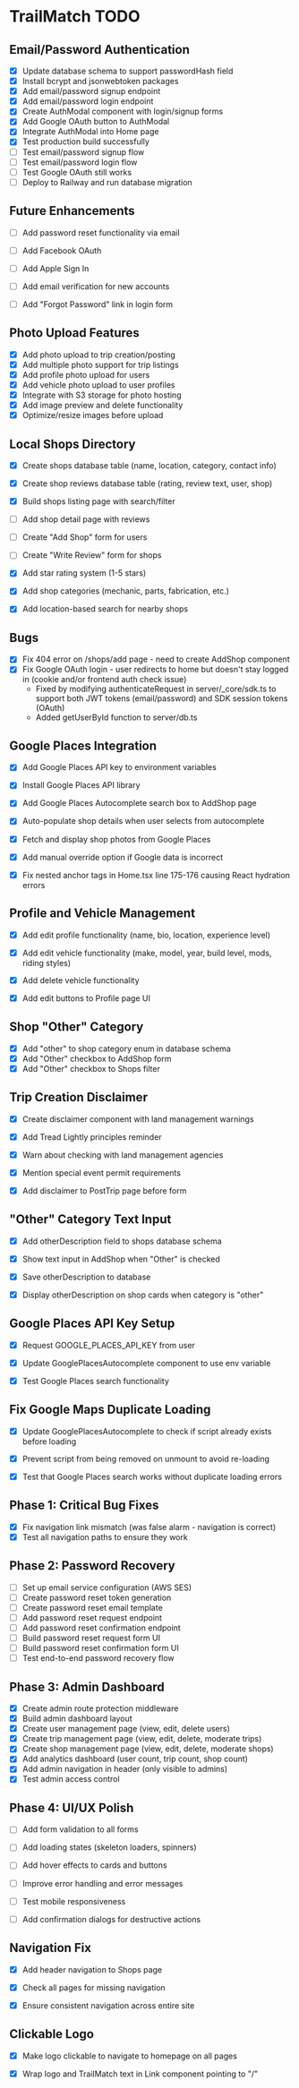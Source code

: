 # TrailMatch TODO

## Email/Password Authentication
- [x] Update database schema to support passwordHash field
- [x] Install bcrypt and jsonwebtoken packages
- [x] Add email/password signup endpoint
- [x] Add email/password login endpoint  
- [x] Create AuthModal component with login/signup forms
- [x] Add Google OAuth button to AuthModal
- [x] Integrate AuthModal into Home page
- [x] Test production build successfully
- [ ] Test email/password signup flow
- [ ] Test email/password login flow
- [ ] Test Google OAuth still works
- [ ] Deploy to Railway and run database migration

## Future Enhancements
- [ ] Add password reset functionality via email
- [ ] Add Facebook OAuth
- [ ] Add Apple Sign In
- [ ] Add email verification for new accounts
- [ ] Add "Forgot Password" link in login form



## Photo Upload Features
- [x] Add photo upload to trip creation/posting
- [x] Add multiple photo support for trip listings
- [x] Add profile photo upload for users
- [x] Add vehicle photo upload to user profiles
- [x] Integrate with S3 storage for photo hosting
- [x] Add image preview and delete functionality
- [x] Optimize/resize images before upload

## Local Shops Directory
- [x] Create shops database table (name, location, category, contact info)
- [x] Create shop reviews database table (rating, review text, user, shop)
- [x] Build shops listing page with search/filter
- [ ] Add shop detail page with reviews
- [ ] Create "Add Shop" form for users
- [ ] Create "Write Review" form for shops
- [x] Add star rating system (1-5 stars)
- [x] Add shop categories (mechanic, parts, fabrication, etc.)
- [x] Add location-based search for nearby shops



## Bugs
- [x] Fix 404 error on /shops/add page - need to create AddShop component
- [x] Fix Google OAuth login - user redirects to home but doesn't stay logged in (cookie and/or frontend auth check issue)
  - Fixed by modifying authenticateRequest in server/_core/sdk.ts to support both JWT tokens (email/password) and SDK session tokens (OAuth)
  - Added getUserById function to server/db.ts



## Google Places Integration
- [x] Add Google Places API key to environment variables
- [x] Install Google Places API library
- [x] Add Google Places Autocomplete search box to AddShop page
- [x] Auto-populate shop details when user selects from autocomplete
- [x] Fetch and display shop photos from Google Places
- [x] Add manual override option if Google data is incorrect


- [x] Fix nested anchor tags in Home.tsx line 175-176 causing React hydration errors



## Profile and Vehicle Management
- [x] Add edit profile functionality (name, bio, location, experience level)
- [x] Add edit vehicle functionality (make, model, year, build level, mods, riding styles)
- [x] Add delete vehicle functionality
- [x] Add edit buttons to Profile page UI



## Shop "Other" Category
- [x] Add "other" to shop category enum in database schema
- [x] Add "Other" checkbox to AddShop form
- [x] Add "Other" checkbox to Shops filter

## Trip Creation Disclaimer
- [x] Create disclaimer component with land management warnings
- [x] Add Tread Lightly principles reminder
- [x] Warn about checking with land management agencies
- [x] Mention special event permit requirements
- [x] Add disclaimer to PostTrip page before form



## "Other" Category Text Input
- [x] Add otherDescription field to shops database schema
- [x] Show text input in AddShop when "Other" is checked
- [x] Save otherDescription to database
- [x] Display otherDescription on shop cards when category is "other"



## Google Places API Key Setup
- [x] Request GOOGLE_PLACES_API_KEY from user
- [x] Update GooglePlacesAutocomplete component to use env variable
- [x] Test Google Places search functionality



## Fix Google Maps Duplicate Loading
- [x] Update GooglePlacesAutocomplete to check if script already exists before loading
- [x] Prevent script from being removed on unmount to avoid re-loading
- [x] Test that Google Places search works without duplicate loading errors




## Phase 1: Critical Bug Fixes
- [x] Fix navigation link mismatch (was false alarm - navigation is correct)
- [x] Test all navigation paths to ensure they work

## Phase 2: Password Recovery
- [ ] Set up email service configuration (AWS SES)
- [ ] Create password reset token generation
- [ ] Create password reset email template
- [ ] Add password reset request endpoint
- [ ] Add password reset confirmation endpoint
- [ ] Build password reset request form UI
- [ ] Build password reset confirmation form UI
- [ ] Test end-to-end password recovery flow

## Phase 3: Admin Dashboard
- [x] Create admin route protection middleware
- [x] Build admin dashboard layout
- [x] Create user management page (view, edit, delete users)
- [x] Create trip management page (view, edit, delete, moderate trips)
- [x] Create shop management page (view, edit, delete, moderate shops)
- [x] Add analytics dashboard (user count, trip count, shop count)
- [x] Add admin navigation in header (only visible to admins)
- [x] Test admin access control

## Phase 4: UI/UX Polish
- [ ] Add form validation to all forms
- [ ] Add loading states (skeleton loaders, spinners)
- [ ] Add hover effects to cards and buttons
- [ ] Improve error handling and error messages
- [ ] Test mobile responsiveness
- [ ] Add confirmation dialogs for destructive actions



## Navigation Fix
- [x] Add header navigation to Shops page
- [x] Check all pages for missing navigation
- [x] Ensure consistent navigation across entire site



## Clickable Logo
- [x] Make logo clickable to navigate to homepage on all pages
- [x] Wrap logo and TrailMatch text in Link component pointing to "/"

